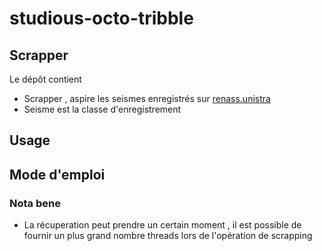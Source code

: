 # studious-octo-tribble
## Scrapper
Le dépôt contient
- Scrapper , aspire les seismes enregistrés sur [renass.unistra](https://renass.unistra.fr/les-derniers-seismes/page/)
- Seisme est la classe d'enregistrement

## Usage

## Mode d'emploi
### Nota bene
- La récuperation peut prendre un certain moment , il est possible de fournir un plus grand nombre threads lors de l'opération de scrapping

